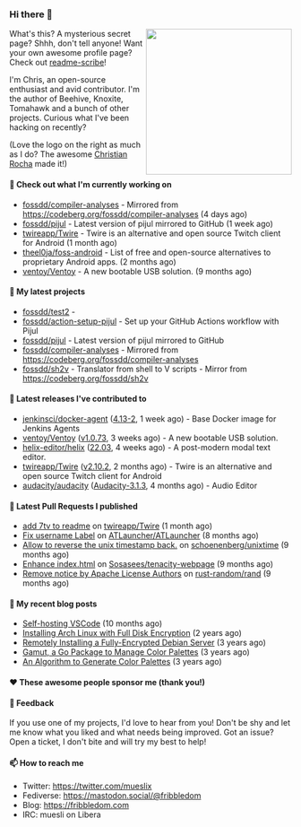 ### Hi there 👋

<img align="right" src="https://raw.githubusercontent.com/muesli/muesli/master/assets/termenv.png" width="260">

What's this? A mysterious secret page? Shhh, don't tell anyone!
Want your own awesome profile page? Check out [readme-scribe](https://github.com/muesli/readme-scribe)!

I'm Chris, an open-source enthusiast and avid contributor. I'm the author of Beehive, Knoxite, Tomahawk and a bunch
of other projects. Curious what I've been hacking on recently?

(Love the logo on the right as much as I do? The awesome [Christian Rocha](https://github.com/meowgorithm/) made it!)

#### 👷 Check out what I'm currently working on

- [fossdd/compiler-analyses](https://github.com/fossdd/compiler-analyses) - Mirrored from https://codeberg.org/fossdd/compiler-analyses (4 days ago)
- [fossdd/pijul](https://github.com/fossdd/pijul) - Latest version of pijul mirrored to GitHub (1 week ago)
- [twireapp/Twire](https://github.com/twireapp/Twire) - Twire is an alternative and open source Twitch client for Android (1 month ago)
- [theel0ja/foss-android](https://github.com/theel0ja/foss-android) - List of free and open-source alternatives to proprietary Android apps. (2 months ago)
- [ventoy/Ventoy](https://github.com/ventoy/Ventoy) - A new bootable USB solution. (9 months ago)

#### 🌱 My latest projects

- [fossdd/test2](https://github.com/fossdd/test2) - 
- [fossdd/action-setup-pijul](https://github.com/fossdd/action-setup-pijul) - Set up your GitHub Actions workflow with Pijul
- [fossdd/pijul](https://github.com/fossdd/pijul) - Latest version of pijul mirrored to GitHub
- [fossdd/compiler-analyses](https://github.com/fossdd/compiler-analyses) - Mirrored from https://codeberg.org/fossdd/compiler-analyses
- [fossdd/sh2v](https://github.com/fossdd/sh2v) - Translator from shell to V scripts - Mirror from https://codeberg.org/fossdd/sh2v

#### 🔭 Latest releases I've contributed to

- [jenkinsci/docker-agent](https://github.com/jenkinsci/docker-agent) ([4.13-2](https://github.com/jenkinsci/docker-agent/releases/tag/4.13-2), 1 week ago) - Base Docker image for Jenkins Agents
- [ventoy/Ventoy](https://github.com/ventoy/Ventoy) ([v1.0.73](https://github.com/ventoy/Ventoy/releases/tag/v1.0.73), 3 weeks ago) - A new bootable USB solution.
- [helix-editor/helix](https://github.com/helix-editor/helix) ([22.03](https://github.com/helix-editor/helix/releases/tag/22.03), 4 weeks ago) - A post-modern modal text editor.
- [twireapp/Twire](https://github.com/twireapp/Twire) ([v2.10.2](https://github.com/twireapp/Twire/releases/tag/v2.10.2), 2 months ago) - Twire is an alternative and open source Twitch client for Android
- [audacity/audacity](https://github.com/audacity/audacity) ([Audacity-3.1.3](https://github.com/audacity/audacity/releases/tag/Audacity-3.1.3), 4 months ago) - Audio Editor                                     

#### 🔨 Latest Pull Requests I published

- [add 7tv to readme](https://github.com/twireapp/Twire/pull/335) on [twireapp/Twire](https://github.com/twireapp/Twire) (1 month ago)
- [Fix username Label](https://github.com/ATLauncher/ATLauncher/pull/500) on [ATLauncher/ATLauncher](https://github.com/ATLauncher/ATLauncher) (8 months ago)
- [Allow to reverse the unix timestamp back.](https://github.com/schoenenberg/unixtime/pull/4) on [schoenenberg/unixtime](https://github.com/schoenenberg/unixtime) (9 months ago)
- [Enhance index.html](https://github.com/Sosasees/tenacity-webpage/pull/1) on [Sosasees/tenacity-webpage](https://github.com/Sosasees/tenacity-webpage) (9 months ago)
- [Remove notice by Apache License Authors](https://github.com/rust-random/rand/pull/1151) on [rust-random/rand](https://github.com/rust-random/rand) (9 months ago)

#### 📜 My recent blog posts

- [Self-hosting VSCode](https://fribbledom.com/posts/selfhosting-vscode/) (10 months ago)
- [Installing Arch Linux with Full Disk Encryption](https://fribbledom.com/posts/encrypted-arch-install/) (2 years ago)
- [Remotely Installing a Fully-Encrypted Debian Server](https://fribbledom.com/posts/encrypted-remote-debian-install/) (3 years ago)
- [Gamut, a Go Package to Manage Color Palettes](https://fribbledom.com/posts/gamut-package-to-handle-color-palettes/) (3 years ago)
- [An Algorithm to Generate Color Palettes](https://fribbledom.com/posts/an-algorithm-to-generate-color-palettes/) (3 years ago)

#### ❤️ These awesome people sponsor me (thank you!)


#### 💬 Feedback

If you use one of my projects, I'd love to hear from you! Don't be shy and let me know what you liked
and what needs being improved. Got an issue? Open a ticket, I don't bite and will try my best to help!

#### 📫 How to reach me

- Twitter: https://twitter.com/mueslix
- Fediverse: https://mastodon.social/@fribbledom
- Blog: https://fribbledom.com
- IRC: muesli on Libera
